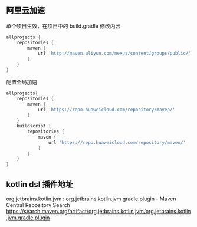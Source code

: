
## 阿里云加速

单个项目生效，在项目中的 build.gradle 修改内容

```groovy
allprojects {
    repositories {
        maven {
            url 'http://maven.aliyun.com/nexus/content/groups/public/'
        }
    }
}
```

配置全局加速

```groovy
allprojects{
    repositories {
        maven {
            url 'https://repo.huaweicloud.com/repository/maven/'
        }
    }
    buildscript {
        repositories {
            maven {
                url 'https://repo.huaweicloud.com/repository/maven/'
            }
        }
    }
}
```

## kotlin dsl 插件地址

org.jetbrains.kotlin.jvm : org.jetbrains.kotlin.jvm.gradle.plugin - Maven Central Repository Search
<https://search.maven.org/artifact/org.jetbrains.kotlin.jvm/org.jetbrains.kotlin.jvm.gradle.plugin>

